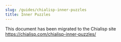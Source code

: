 ```yaml
---
slug: /guides/chialisp-inner-puzzles
title: Inner Puzzles
---
```


This document has been migrated to the Chialisp site https://chialisp.com/chialisp-inner-puzzles/